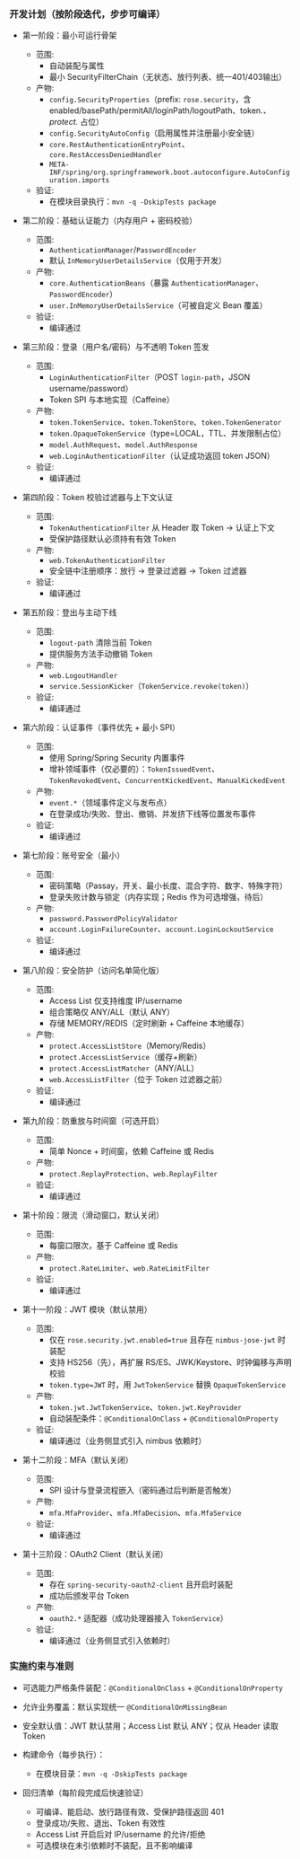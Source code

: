 ### 开发计划（按阶段迭代，步步可编译）

- 第一阶段：最小可运行骨架
    - 范围:
        - 自动装配与属性
        - 最小 SecurityFilterChain（无状态、放行列表、统一401/403输出）
    - 产物:
        - `config.SecurityProperties`（prefix: `rose.security`，含
          enabled/basePath/permitAll/loginPath/logoutPath、token.*、protect.* 占位）
        - `config.SecurityAutoConfig`（启用属性并注册最小安全链）
        - `core.RestAuthenticationEntryPoint`、`core.RestAccessDeniedHandler`
        - `META-INF/spring/org.springframework.boot.autoconfigure.AutoConfiguration.imports`
    - 验证:
        - 在模块目录执行：`mvn -q -DskipTests package`

- 第二阶段：基础认证能力（内存用户 + 密码校验）
    - 范围:
        - `AuthenticationManager`/`PasswordEncoder`
        - 默认 `InMemoryUserDetailsService`（仅用于开发）
    - 产物:
        - `core.AuthenticationBeans`（暴露 `AuthenticationManager`、`PasswordEncoder`）
        - `user.InMemoryUserDetailsService`（可被自定义 Bean 覆盖）
    - 验证:
        - 编译通过

- 第三阶段：登录（用户名/密码）与不透明 Token 签发
    - 范围:
        - `LoginAuthenticationFilter`（POST `login-path`，JSON username/password）
        - Token SPI 与本地实现（Caffeine）
    - 产物:
        - `token.TokenService`、`token.TokenStore`、`token.TokenGenerator`
        - `token.OpaqueTokenService`（type=LOCAL，TTL、并发限制占位）
        - `model.AuthRequest`、`model.AuthResponse`
        - `web.LoginAuthenticationFilter`（认证成功返回 token JSON）
    - 验证:
        - 编译通过

- 第四阶段：Token 校验过滤器与上下文认证
    - 范围:
        - `TokenAuthenticationFilter` 从 Header 取 Token → 认证上下文
        - 受保护路径默认必须持有有效 Token
    - 产物:
        - `web.TokenAuthenticationFilter`
        - 安全链中注册顺序：放行 → 登录过滤器 → Token 过滤器
    - 验证:
        - 编译通过

- 第五阶段：登出与主动下线
    - 范围:
        - `logout-path` 清除当前 Token
        - 提供服务方法手动撤销 Token
    - 产物:
        - `web.LogoutHandler`
        - `service.SessionKicker`（`TokenService.revoke(token)`）
    - 验证:
        - 编译通过

- 第六阶段：认证事件（事件优先 + 最小 SPI）
    - 范围:
        - 使用 Spring/Spring Security 内置事件
        - 增补领域事件（仅必要的）：`TokenIssuedEvent`、`TokenRevokedEvent`、`ConcurrentKickedEvent`、`ManualKickedEvent`
    - 产物:
        - `event.*`（领域事件定义与发布点）
        - 在登录成功/失败、登出、撤销、并发挤下线等位置发布事件
    - 验证:
        - 编译通过

- 第七阶段：账号安全（最小）
    - 范围:
        - 密码策略（Passay，开关、最小长度、混合字符、数字、特殊字符）
        - 登录失败计数与锁定（内存实现；Redis 作为可选增强，待后）
    - 产物:
        - `password.PasswordPolicyValidator`
        - `account.LoginFailureCounter`、`account.LoginLockoutService`
    - 验证:
        - 编译通过

- 第八阶段：安全防护（访问名单简化版）
    - 范围:
        - Access List 仅支持维度 IP/username
        - 组合策略仅 ANY/ALL（默认 ANY）
        - 存储 MEMORY/REDIS（定时刷新 + Caffeine 本地缓存）
    - 产物:
        - `protect.AccessListStore`（Memory/Redis）
        - `protect.AccessListService`（缓存+刷新）
        - `protect.AccessListMatcher`（ANY/ALL）
        - `web.AccessListFilter`（位于 Token 过滤器之前）
    - 验证:
        - 编译通过

- 第九阶段：防重放与时间窗（可选开启）
    - 范围:
        - 简单 Nonce + 时间窗，依赖 Caffeine 或 Redis
    - 产物:
        - `protect.ReplayProtection`、`web.ReplayFilter`
    - 验证:
        - 编译通过

- 第十阶段：限流（滑动窗口，默认关闭）
    - 范围:
        - 每窗口限次，基于 Caffeine 或 Redis
    - 产物:
        - `protect.RateLimiter`、`web.RateLimitFilter`
    - 验证:
        - 编译通过

- 第十一阶段：JWT 模块（默认禁用）
    - 范围:
        - 仅在 `rose.security.jwt.enabled=true` 且存在 `nimbus-jose-jwt` 时装配
        - 支持 HS256（先），再扩展 RS/ES、JWK/Keystore、时钟偏移与声明校验
        - `token.type=JWT` 时，用 `JwtTokenService` 替换 `OpaqueTokenService`
    - 产物:
        - `token.jwt.JwtTokenService`、`token.jwt.KeyProvider`
        - 自动装配条件：`@ConditionalOnClass` + `@ConditionalOnProperty`
    - 验证:
        - 编译通过（业务侧显式引入 nimbus 依赖时）

- 第十二阶段：MFA（默认关闭）
    - 范围:
        - SPI 设计与登录流程嵌入（密码通过后判断是否触发）
    - 产物:
        - `mfa.MfaProvider`、`mfa.MfaDecision`、`mfa.MfaService`
    - 验证:
        - 编译通过

- 第十三阶段：OAuth2 Client（默认关闭）
    - 范围:
        - 存在 `spring-security-oauth2-client` 且开启时装配
        - 成功后颁发平台 Token
    - 产物:
        - `oauth2.*` 适配器（成功处理器接入 `TokenService`）
    - 验证:
        - 编译通过（业务侧显式引入依赖时）

### 实施约束与准则

- 可选能力严格条件装配：`@ConditionalOnClass` + `@ConditionalOnProperty`
- 允许业务覆盖：默认实现统一 `@ConditionalOnMissingBean`
- 安全默认值：JWT 默认禁用；Access List 默认 ANY；仅从 Header 读取 Token
- 构建命令（每步执行）：
    - 在模块目录：`mvn -q -DskipTests package`

- 回归清单（每阶段完成后快速验证）
    - 可编译、能启动、放行路径有效、受保护路径返回 401
    - 登录成功/失败、退出、Token 有效性
    - Access List 开启后对 IP/username 的允许/拒绝
    - 可选模块在未引依赖时不装配，且不影响编译
